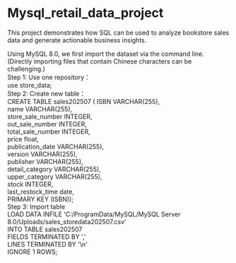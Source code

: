 # Mysql_retail_data_project
This project demonstrates how SQL can be used to analyze bookstore sales data and generate actionable business insights.

Using MySQL 8.0, we first import the dataset via the command line. (Directly importing files that contain Chinese characters can be challenging.)<br>
Step 1: Use one repository：<br>
use store_data;<br>
Step 2: Create new table：<br>
CREATE TABLE sales202507 ( ISBN VARCHAR(255),<br>
            name VARCHAR(255),<br>
            store_sale_number INTEGER,<br>
	    out_sale_number INTEGER,<br>
	    total_sale_number INTEGER,<br>
	    price float,<br>
	    publication_date VARCHAR(255),<br>
	    version VARCHAR(255),<br>
	    publisher VARCHAR(255),<br>
	    detail_category VARCHAR(255),<br>
            upper_category VARCHAR(255),<br>
	    stock INTEGER,<br>
            last_restock_time date,<br>
            PRIMARY KEY (ISBN));<br>
Step 3: Import table<br>
LOAD DATA INFILE 'C:/ProgramData/MySQL/MySQL Server 8.0/Uploads/sales_storedata202507.csv'<br>
INTO TABLE sales202507 <br>
FIELDS TERMINATED BY ','<br>
LINES TERMINATED BY '\n'<br>
IGNORE 1 ROWS;<br>
